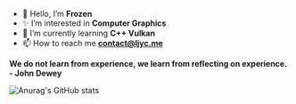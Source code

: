 - 👋 Hello, I’m **Frozen**
- ✨ I’m interested in **Computer Graphics**
- 🌱 I’m currently learning **C++ Vulkan**
- 📫 How to reach me **contact@ljyc.me**

**We do not learn from experience, we learn from reflecting on experience. - John Dewey**

![Anurag's GitHub stats](https://github-readme-stats.vercel.app/api?username=AlterFrozen&show_icons=true&theme=radical)

<!---👀
AlterFrozen/AlterFrozen is a ✨ special ✨ repository because its `README.md` (this file) appears on your GitHub profile.
You can click the Preview link to take a look at your changes.
--->
